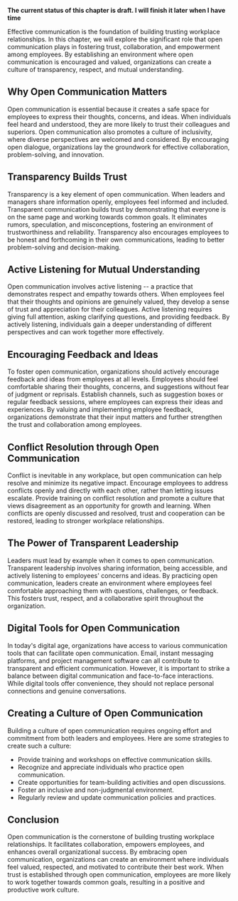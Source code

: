 **The current status of this chapter is draft. I will finish it later when I have time**

Effective communication is the foundation of building trusting workplace relationships. In this chapter, we will explore the significant role that open communication plays in fostering trust, collaboration, and empowerment among employees. By establishing an environment where open communication is encouraged and valued, organizations can create a culture of transparency, respect, and mutual understanding.

**Why Open Communication Matters**
----------------------------------

Open communication is essential because it creates a safe space for employees to express their thoughts, concerns, and ideas. When individuals feel heard and understood, they are more likely to trust their colleagues and superiors. Open communication also promotes a culture of inclusivity, where diverse perspectives are welcomed and considered. By encouraging open dialogue, organizations lay the groundwork for effective collaboration, problem-solving, and innovation.

**Transparency Builds Trust**
-----------------------------

Transparency is a key element of open communication. When leaders and managers share information openly, employees feel informed and included. Transparent communication builds trust by demonstrating that everyone is on the same page and working towards common goals. It eliminates rumors, speculation, and misconceptions, fostering an environment of trustworthiness and reliability. Transparency also encourages employees to be honest and forthcoming in their own communications, leading to better problem-solving and decision-making.

**Active Listening for Mutual Understanding**
---------------------------------------------

Open communication involves active listening -- a practice that demonstrates respect and empathy towards others. When employees feel that their thoughts and opinions are genuinely valued, they develop a sense of trust and appreciation for their colleagues. Active listening requires giving full attention, asking clarifying questions, and providing feedback. By actively listening, individuals gain a deeper understanding of different perspectives and can work together more effectively.

**Encouraging Feedback and Ideas**
----------------------------------

To foster open communication, organizations should actively encourage feedback and ideas from employees at all levels. Employees should feel comfortable sharing their thoughts, concerns, and suggestions without fear of judgment or reprisals. Establish channels, such as suggestion boxes or regular feedback sessions, where employees can express their ideas and experiences. By valuing and implementing employee feedback, organizations demonstrate that their input matters and further strengthen the trust and collaboration among employees.

**Conflict Resolution through Open Communication**
--------------------------------------------------

Conflict is inevitable in any workplace, but open communication can help resolve and minimize its negative impact. Encourage employees to address conflicts openly and directly with each other, rather than letting issues escalate. Provide training on conflict resolution and promote a culture that views disagreement as an opportunity for growth and learning. When conflicts are openly discussed and resolved, trust and cooperation can be restored, leading to stronger workplace relationships.

**The Power of Transparent Leadership**
---------------------------------------

Leaders must lead by example when it comes to open communication. Transparent leadership involves sharing information, being accessible, and actively listening to employees' concerns and ideas. By practicing open communication, leaders create an environment where employees feel comfortable approaching them with questions, challenges, or feedback. This fosters trust, respect, and a collaborative spirit throughout the organization.

**Digital Tools for Open Communication**
----------------------------------------

In today's digital age, organizations have access to various communication tools that can facilitate open communication. Email, instant messaging platforms, and project management software can all contribute to transparent and efficient communication. However, it is important to strike a balance between digital communication and face-to-face interactions. While digital tools offer convenience, they should not replace personal connections and genuine conversations.

**Creating a Culture of Open Communication**
--------------------------------------------

Building a culture of open communication requires ongoing effort and commitment from both leaders and employees. Here are some strategies to create such a culture:

* Provide training and workshops on effective communication skills.
* Recognize and appreciate individuals who practice open communication.
* Create opportunities for team-building activities and open discussions.
* Foster an inclusive and non-judgmental environment.
* Regularly review and update communication policies and practices.

**Conclusion**
--------------

Open communication is the cornerstone of building trusting workplace relationships. It facilitates collaboration, empowers employees, and enhances overall organizational success. By embracing open communication, organizations can create an environment where individuals feel valued, respected, and motivated to contribute their best work. When trust is established through open communication, employees are more likely to work together towards common goals, resulting in a positive and productive work culture.
